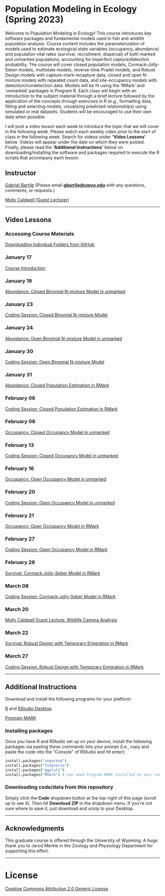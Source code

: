 # Population Modeling in Ecology (Spring 2023)

Welcome to Population Modeling in Ecology! This course introduces key software packages and fundamental models used in fish and wildlife population analysis. Course content includes the parameterization of models used to estimate ecological state variables (occupancy, abundance) and population vital rates (survival, recruitment, dispersal) of both marked and unmarked populations, accounting for imperfect capture/detection probability. The course will cover closed population models, Cormack-Jolly-Seber models, multistate models, reverse-time Pradel models, and Robust Design models with capture-mark-recapture data, closed and open N-mixture models with repeated count data, and site-occupancy models with detection/nondetection data. Models will be fit using the ‘RMark’ and ‘unmarked’ packages in Program R. Each class will begin with an introduction to the subject material through a brief lecture followed by the application of the concepts through exercises in R (e.g., formatting data, fitting and selecting models, visualizing predicted relationships) using simulated or real datasets. Students will be encouraged to use their own data when possible.

I will post a video lesson each week to introduce the topic that we will cover in the following week. Please watch each weekly video prior to the start of class in the following week. Search for videos under **'Video Lessons'** below. Videos will appear under the date on which they were posted. Finally, please read the **'Additional Instructions'** below on downloading/installing the software and packages required to execute the R scripts that accompany each lesson. 

## Instructor
[Gabriel Barrile](https://scholar.google.com/citations?user=lFpoeToAAAAJ&hl=en&oi=ao)
(Please email **gbarrile@uwyo.edu** with any questions, comments, or requests.)

[Molly Caldwell (Guest Lecturer)](http://mollyrcaldwell.com/)

---
  
## Video Lessons

### Accessing Course Materials
[Downloading Individual Folders from GitHub](https://youtu.be/nD1DptRuBeE)

### January 17
[Course Introduction](https://www.youtube.com/watch?v=RXtEqS-WVo4)
  
### January 19
[Abundance: Closed Binomial N-mixture Model in unmarked](https://youtu.be/1hjmTdIVEpY)

### January 23
[Coding Session: Closed Binomial N-mixture Model](https://youtu.be/07ML5QlUqKs)

### January 24
[Abundance: Open Binomial N-mixture Model in unmarked](https://youtu.be/XPonr16QYbw)

### January 30
[Coding Session: Open Binomial N-mixture Model](https://youtu.be/JwBBbBfd5oQ)

### January 31
[Abundance: Closed Population Estimation in RMark](https://youtu.be/cwiyIY-4Ki0)

### February 06
[Coding Session: Closed Population Estimation in RMark](https://youtu.be/Gp4QtWbjTN0)

### February 08
[Occupancy: Closed Occupancy Model in unmarked](https://youtu.be/wpYL3BfAVzQ)

### February 13
[Coding Session: Closed Occupancy Model in unmarked](https://youtu.be/HJXV3xsN5fA)

### February 16
[Occupancy: Open Occupancy Model in unmarked](https://youtu.be/UdkdufBZqeY)

### February 20
[Coding Session: Open Occupancy Model in unmarked](https://youtu.be/EqG60b6mU_E)

### February 21
[Occupancy: Open Occupancy Model in RMark](https://youtu.be/8o-YBMgUXeQ)

### February 27
[Coding Session: Open Occupancy Model in RMark](https://youtu.be/Fzaf5wbOyas)

### February 28
[Survival: Cormack-Jolly-Seber Model in RMark](https://youtu.be/zCTAR0dbq8U)

### March 08
[Coding Session: Cormack-Jolly-Seber Model in RMark](https://youtu.be/6dhmqiISXSg)

### March 20
[Molly Caldwell Guest Lecture: Wildlife Camera Analysis](https://youtu.be/V51zn6rQrro)

### March 22
[Survival: Robust Design with Temporary Emigration in RMark](https://youtu.be/T-w1xdMV4jQ)

### March 27
[Coding Session: Robust Design with Temporary Emigration in RMark](https://youtu.be/p83FnZ_Mykc)

---

## Additional Instructions

Download and install the following programs for your platform:

[R](https://cran.r-project.org/) and [RStudio Desktop](http://www.rstudio.com/ide/download/)

[Program MARK](http://www.phidot.org/software/mark/downloads/)

### Installing packages
Once you have R and RStudio set up on your device, install the following packages via pasting these commands into your prompt (i.e., copy and paste the code into the "Console" of RStudio and hit enter):

```coffee
install.packages("unmarked")
install.packages("tidyverse")
install.packages("ggplot2")
install.packages("RMark") # you need Program MARK installed on your computer first
```

### Downloading code/data from this repository 
Simply click the **Code** dropdown button at the top-right of this page (scroll up to see it). Then hit **Download ZIP** in the dropdown menu. If you're not sure where to save it, just download and unzip to your Desktop.

---

## Acknowledgments

This graduate course is offered through the University of Wyoming. A huge thank you to Jerod Merkle in the Zoology and Physiology Department for supporting this effort. 


---

# License  
<a rel="license" href="http://creativecommons.org/licenses/by/2.0/">Creative Commons Attribution 2.0 Generic License</a>.

